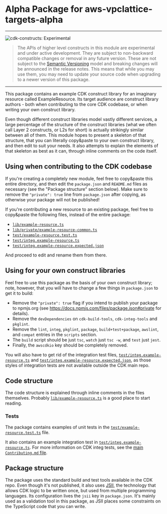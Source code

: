 # Alpha Package for aws-vpclattice-targets-alpha
<!--BEGIN STABILITY BANNER-->

---

![cdk-constructs: Experimental](https://img.shields.io/badge/cdk--constructs-experimental-important.svg?style=for-the-badge)

> The APIs of higher level constructs in this module are experimental and under active development.
> They are subject to non-backward compatible changes or removal in any future version. These are
> not subject to the [Semantic Versioning](https://semver.org/) model and breaking changes will be
> announced in the release notes. This means that while you may use them, you may need to update
> your source code when upgrading to a newer version of this package.

---

<!--END STABILITY BANNER-->

This package contains an example CDK construct library
for an imaginary resource called ExampleResource.
Its target audience are construct library authors -
both when contributing to the core CDK codebase,
or when writing your own construct library.

Even though different construct libraries model vastly different services,
a large percentage of the structure of the construct libraries
(what we often call Layer 2 constructs, or L2s for short)
is actually strikingly similar between all of them.
This module hopes to present a skeleton of that structure,
that you can literally copy&paste to your own construct library,
and then edit to suit your needs.
It also attempts to explain the elements of that skeleton as best as it can,
through inline comments on the code itself.

## Using when contributing to the CDK codebase

If you're creating a completely new module,
feel free to copy&paste this entire directory,
and then edit the `package.json` and `README.md`
files as necessary (see the "Package structure" section below).
Make sure to remove the `"private": true` line from `package.json`
after copying, as otherwise your package will not be published!

If you're contributing a new resource to an existing package,
feel free to copy&paste the following files,
instead of the entire package:

* [`lib/example-resource.ts`](lib/example-resource.ts)
* [`lib/private/example-resource-common.ts`](lib/private/example-resource-common.ts)
* [`test/example-resource.test.ts`](test/example-resource.test.ts)
* [`test/integ.example-resource.ts`](test/integ.example-resource.ts)
* [`test/integ.example-resource.expected.json`](test/integ.example-resource.expected.json)

And proceed to edit and rename them from there.

## Using for your own construct libraries

Feel free to use this package as the basis of your own construct library;
note, however, that you will have to change a few things in `package.json` to get it to build:

* Remove the `"private": true` flag if you intend to publish your package to npmjs.org
  (see https://docs.npmjs.com/files/package.json#private for details).
* Remove the `devDependencies` on `cdk-build-tools`, `cdk-integ-tools` and `pkglint`.
* Remove the `lint`, `integ`, `pkglint`, `package`, `build+test+package`, `awslint`, and `compat` entries in the `scripts` section.
* The `build` script should be just `tsc`, `watch` just `tsc -w`, and `test` just `jest`.
* Finally, the `awscdkio` key should be completely removed.

You will also have to get rid of the integration test files,
[`test/integ.example-resource.ts`](test/integ.example-resource.ts) and
[`test/integ.example-resource.expected.json`](test/integ.example-resource.expected.json),
as those styles of integration tests are not available outside the CDK main repo.

## Code structure

The code structure is explained through inline comments in the files themselves.
Probably [`lib/example-resource.ts`](lib/example-resource.ts) is a good place to start reading.

### Tests

The package contains examples of unit tests in the [`test/example-resource.test.ts`](test/example-resource.test.ts)
file.

It also contains an example integration test in [`test/integ.example-resource.ts`](test/integ.example-resource.ts).
For more information on CDK integ tests, see the
[main `Contributing.md` file](../../../CONTRIBUTING.md#integration-tests).

## Package structure

The package uses the standard build and test tools available in the CDK repo.
Even though it's not published,
it also uses [JSII](https://github.com/aws/jsii),
the technology that allows CDK logic to be written once,
but used from multiple programming languages.
Its configuration lives the `jsii` key in `package.json`.
It's mainly used as a validation tool in this package,
as JSII places some constraints on the TypeScript code that you can write.
